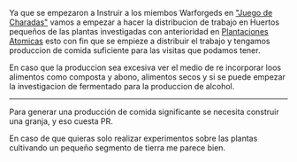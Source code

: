 Ya que se empezaron a Instruir a los miembos Warforgeds en ["Juego de Charadas"]("Juego%20de%20Charadas".md) vamos a empezar a hacer la distribucion de trabajo en Huertos pequeños de las plantas investigadas con anterioridad en [Plantaciones Atomicas](../Mes%201/Plantaciones%20Atomicas.md) esto con fin que se empieze a distribuir el trabajo y tengamos produccion de comida suficiente para las visitas que podamos tener.

En caso que la produccion sea excesiva ver el medio de re incorporar loos alimentos como composta y abono, alimentos secos y si se puede empezar la investigacion de fermentado para la produccion de alcohol. 

---

Para generar una producción de comida significante se necesita construir una granja, y eso cuesta PR.

En caso de que quieras solo realizar experimentos sobre las plantas cultivando un pequeño segmento de tierra me parece bien.
